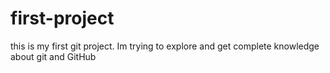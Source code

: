 # first-project
this is my first git project. Im trying to explore and get complete knowledge about git and GitHub 
